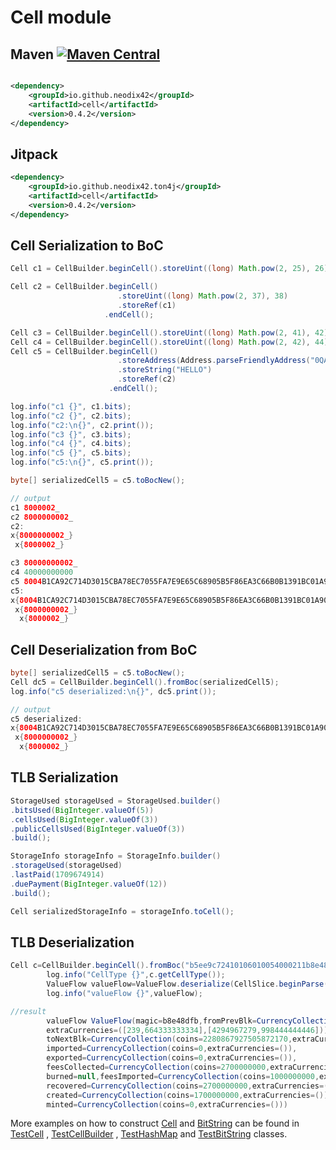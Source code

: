 # Cell module

## Maven [![Maven Central][maven-central-svg]][maven-central]

```xml

<dependency>
    <groupId>io.github.neodix42</groupId>
    <artifactId>cell</artifactId>
    <version>0.4.2</version>
</dependency>
```

## Jitpack

```xml
<dependency>
    <groupId>io.github.neodix42.ton4j</groupId>
    <artifactId>cell</artifactId>
    <version>0.4.2</version>
</dependency>
```

## Cell Serialization to BoC

```java
Cell c1 = CellBuilder.beginCell().storeUint((long) Math.pow(2, 25), 26).endCell();

Cell c2 = CellBuilder.beginCell()
                        .storeUint((long) Math.pow(2, 37), 38)
                        .storeRef(c1)
                     .endCell();

Cell c3 = CellBuilder.beginCell().storeUint((long) Math.pow(2, 41), 42).endCell();
Cell c4 = CellBuilder.beginCell().storeUint((long) Math.pow(2, 42), 44).endCell();
Cell c5 = CellBuilder.beginCell()
                        .storeAddress(Address.parseFriendlyAddress("0QAljlSWOKaYCuXTx2OCr9P08y40SC2vw3UeM1hYnI3gDY7I"))
                        .storeString("HELLO")
                        .storeRef(c2)
                      .endCell();

log.info("c1 {}", c1.bits);
log.info("c2 {}", c2.bits);
log.info("c2:\n{}", c2.print());
log.info("c3 {}", c3.bits);
log.info("c4 {}", c4.bits);
log.info("c5 {}", c5.bits);
log.info("c5:\n{}", c5.print());

byte[] serializedCell5 = c5.toBocNew();

// output
c1 8000002_
c2 8000000002_
c2:
x{8000000002_}
 x{8000002_}

c3 80000000002_
c4 40000000000
c5 8004B1CA92C714D3015CBA78EC7055FA7E9E65C68905B5F86EA3C66B0B1391BC01A908A98989F_
c5:
x{8004B1CA92C714D3015CBA78EC7055FA7E9E65C68905B5F86EA3C66B0B1391BC01A908A98989F_}
 x{8000000002_}
  x{8000002_}
```

## Cell Deserialization from BoC

```java
byte[] serializedCell5 = c5.toBocNew();
Cell dc5 = CellBuilder.beginCell().fromBoc(serializedCell5);
log.info("c5 deserialized:\n{}", dc5.print());

// output
c5 deserialized:
x{8004B1CA92C714D3015CBA78EC7055FA7E9E65C68905B5F86EA3C66B0B1391BC01A908A98989F_}
 x{8000000002_}
  x{8000002_}
```

## TLB Serialization

```java
StorageUsed storageUsed = StorageUsed.builder()
.bitsUsed(BigInteger.valueOf(5))
.cellsUsed(BigInteger.valueOf(3))
.publicCellsUsed(BigInteger.valueOf(3))
.build();

StorageInfo storageInfo = StorageInfo.builder()
.storageUsed(storageUsed)
.lastPaid(1709674914)
.duePayment(BigInteger.valueOf(12))
.build();

Cell serializedStorageInfo = storageInfo.toCell();
```

## TLB Deserialization

```java
Cell c=CellBuilder.beginCell().fromBoc("b5ee9c72410106010054000211b8e48dfb4a0eebb0040105022581fa7454b05a2ea2ac0fd3a2a5d348d2954008020202012004030015bfffffffbcbd0efda563d00015be000003bcb355ab466ad0001d43b9aca00250775d8011954fc40008b63e6951");
        log.info("CellType {}",c.getCellType());
        ValueFlow valueFlow=ValueFlow.deserialize(CellSlice.beginParse(c));
        log.info("valueFlow {}",valueFlow);

//result
        valueFlow ValueFlow(magic=b8e48dfb,fromPrevBlk=CurrencyCollection(coins=2280867924805872170,
        extraCurrencies=([239,664333333334],[4294967279,998444444446])),
        toNextBlk=CurrencyCollection(coins=2280867927505872170,extraCurrencies=([239,664333333334],[4294967279,998444444446])),
        imported=CurrencyCollection(coins=0,extraCurrencies=()),
        exported=CurrencyCollection(coins=0,extraCurrencies=()),
        feesCollected=CurrencyCollection(coins=2700000000,extraCurrencies=()),
        burned=null,feesImported=CurrencyCollection(coins=1000000000,extraCurrencies=()),
        recovered=CurrencyCollection(coins=2700000000,extraCurrencies=()),
        created=CurrencyCollection(coins=1700000000,extraCurrencies=()),
        minted=CurrencyCollection(coins=0,extraCurrencies=()))
```

More examples on how to construct [Cell](../cell/src/main/java/org/ton/java/cell/Cell.java)
and [BitString](../bitstring/src/main/java/org/ton/java/bitstring/BitString.java) can be
found in [TestCell](../cell/src/test/java/org/ton/java/cell/TestCell.java)
, [TestCellBuilder](../cell/src/test/java/org/ton/java/cell/TestCellBuilder.java)
, [TestHashMap](../cell/src/test/java/org/ton/java/cell/TestHashMap.java)
and [TestBitString](../bitstring/src/test/java/org/ton/java/bitstring/TestBitString.java) classes.


[maven-central-svg]: https://img.shields.io/maven-central/v/io.github.neodix42/cell

[maven-central]: https://mvnrepository.com/artifact/io.github.neodix42/cell

[ton-svg]: https://img.shields.io/badge/Based%20on-TON-blue

[ton]: https://ton.org